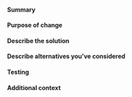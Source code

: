 <!-- HOW TO USE: Under each "#### Heading" below, enter information relevant to your pull request.
Leave the headings unless they don't apply to your PR, and remove the comment blocks (surrounded with <!–– and ––>) when you are done.

NOTE: Please grant permission for repository maintainers to edit your PR.  It is EXTREMELY common for PRs to be held up due to trivial changes being requested and the author being unavailable to make them.
-->

#### Summary

<!-- This section should consist of exactly one line, formatted like this:

SUMMARY: [Category] "[Briefly describe the change in these quotation marks]"

Do not enter the square brackets [].  Category must be one of these:

- Features
- Content
- Interface
- Mods
- Balance
- Bugfixes
- Performance
- Infrastructure
- Build
- I18N

Example:
SUMMARY: Infrastructure "Refactor Creature::deal_projectile_attack into smaller parts"

For more on the meaning of each category, see:
https://github.com/CleverRaven/Cataclysm-DDA/blob/master/doc/CHANGELOG_GUIDELINES.md

If approved and merged, your summary will be added to the project changelog:
https://github.com/CleverRaven/Cataclysm-DDA/blob/master/data/changelog.txt
-->

#### Purpose of change

<!-- With a few sentences, describe your reasons for making this change.  If it relates to an existing issue, you can link it with a # followed by the Github issue number, like #1234.  If your pull request *fully* resolves an issue, include the word "Fix" or "Fixes" before the issue number, like: Fixes #1234.

If there is no related issue, explain here what issue, feature, or other concern you are addressing.  If this is a bugfix, include steps to reproduce the original bug, so your fix can be verified.
-->

#### Describe the solution

<!-- How does the feature work, or how does this fix a bug?  The easier you make your solution to understand, the faster it can get merged.  -->

#### Describe alternatives you've considered

<!-- Explain any alternative solutions, different approaches, or possibilities you've considered using to solve the same problem. -->

#### Testing

<!-- Describe what steps you took to test that this PR resolved the bug or added the feature, and what tests you performed to make sure it didn't cause any regressions.  Also include testing suggestions for reviewers and maintainers.  -->

#### Additional context

<!-- Add any other context (such as mock-ups, proof of concepts or screenshots) about the feature or bugfix here.  -->
